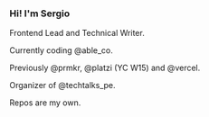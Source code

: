 ### Hi! I'm Sergio

Frontend Lead and Technical Writer.

Currently coding @able_co.

Previously @prmkr, @platzi (YC W15) and @vercel.

Organizer of @techtalks_pe.

Repos are my own.

<!--
**sergiodxa/sergiodxa** is a ✨ _special_ ✨ repository because its `README.md` (this file) appears on your GitHub profile.

Here are some ideas to get you started:

- 🔭 I’m currently working on ...
- 🌱 I’m currently learning ...
- 👯 I’m looking to collaborate on ...
- 🤔 I’m looking for help with ...
- 💬 Ask me about ...
- 📫 How to reach me: ...
- 😄 Pronouns: ...
- ⚡ Fun fact: ...
-->
